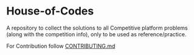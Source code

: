 # House-of-Codes
A repository to collect the solutions to all Competitive platform problems (along with the competition info), only to be used as reference/practice.

For Contribution follow [CONTRIBUTING.md](https://github.com/thepurpleowl/House-of-Codes/blob/master/CONTRIBUTING.md)
